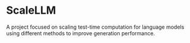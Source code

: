 # ScaleLLM
A project focused on scaling test-time computation for language models using different methods  to improve generation performance.
